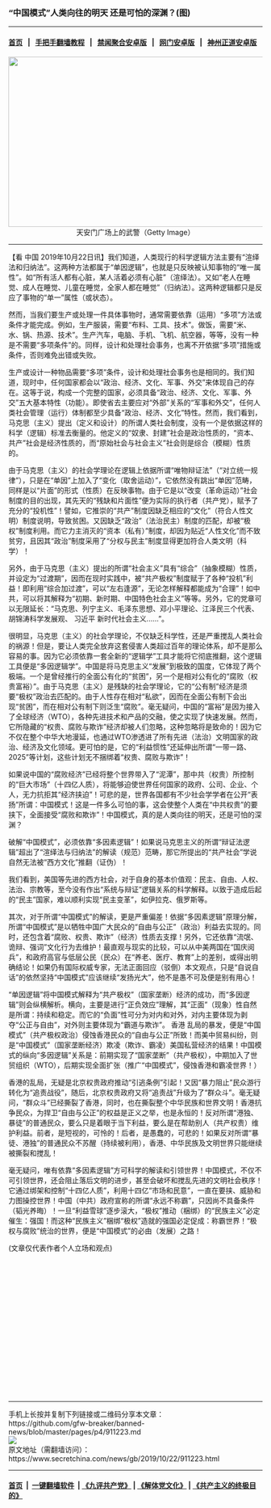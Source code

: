 ### “中国模式”人类向往的明天 还是可怕的深渊？(图)
------------------------

#### [首页](https://github.com/gfw-breaker/banned-news/blob/master/README.md) &nbsp;&nbsp;|&nbsp;&nbsp; [手把手翻墙教程](https://github.com/gfw-breaker/guides/wiki) &nbsp;&nbsp;|&nbsp;&nbsp; [禁闻聚合安卓版](https://github.com/gfw-breaker/bn-android) &nbsp;&nbsp;|&nbsp;&nbsp; [网门安卓版](https://github.com/oGate2/oGate) &nbsp;&nbsp;|&nbsp;&nbsp; [神州正道安卓版](https://github.com/SzzdOgate/update) 



<div class="article_right" style="fone-color:#000">
 <p style="text-align: center;">
  <img alt="" src="http://img2.secretchina.com/pic/2018/7-19/p2219262a623503195-ss.jpg" style="height:337px; width:600px"/>
  <br>
   天安门广场上的武警（Getty Image）
   <span id="hideid" name="hideid" style="color:red;display:none;">
    <span href="https://www.secretchina.com">
    </span>
   </span>
  </br>
 </p>
 <div id="txt-mid1-t21-2017">
  

---


  </div>
 </div>
 <p>
  【看
  <span href="https://www.secretchina.com" target="_blank">
   中国
  </span>
  2019年10月22日讯】我们知道，人类现行的科学逻辑方法主要有“渲绎法和归纳法”。这两种方法都属于“单因逻辑”，也就是只反映被认知事物的“唯一属性”。如“所有活人都有心脏，某人活着必须有心脏”（渲绎法）。又如“老人在睡觉、成人在睡觉、儿童在睡觉，全家人都在睡觉”（归纳法）。这两种逻辑都只是反应了事物的“单一”属性（或状态）。
  <span id="hideid" name="hideid" style="color:red;display:none;">
   <span href="https://www.secretchina.com">
   </span>
  </span>
 </p>
 <p>
  然而，当我们要生产或处理一件具体事物时，通常需要依靠（运用）“多项”方法或条件才能完成。例如，生产服装，需要“布料、工具、技术”。做饭，需要“米、水、锅、热源、技术”。生产汽车，电脑、手机、飞机、航空器，等等，没有一种是不需要“多项条件”的。同样，设计和处理社会事务，也离不开依据“多项”措施或条件，否则难免出错或失败。
 </p>
 <p>
  生产或设计一种物品需要“多项”条件，设计和处理社会事务也是相同的。我们知道，现时中，任何国家都会以“政治、经济、文化、军事、外交”来体现自己的存在。这等于说，构成一个完整的国家，必须具备“政治、经济、文化、军事、外交”五大基本特性（功能）。即使省去主要应对“外部”关系的“军事和外交”，任何人类社会管理（运行）体制都至少具备“政治、经济、文化”特性。然而，我们看到，马克思（主义）提出（定义和设计）的所谓人类社会制度，没有一个是依据这样的科学（逻辑）标准去衡量的。他定义的“奴隶、封建”社会是政治性质的，“资本、共产”社会是经济性质的，而“原始社会与社会主义”社会则是综合（模糊）性质的。
 </p>
 <p>
  由于马克思（主义）的社会学理论在逻辑上依据所谓“唯物辩证法”（“对立统一规律”），只是在“单因”上加入了“变化（取舍运动）”，它依然没有跳出“单因”范畴，同样是以“片面”的形式（性质）在反映事物。由于它是以“改变（革命运动）”社会制度的目的出现，其先天的“残缺和片面性”便为实际的执行者（共产党），赋予了充分的“投机性”！譬如，它推崇的“共产”制度因缺乏相应的“文化”（符合人性文明）制度说明，导致贫困。又因缺乏“政治”（法治民主）制度的匹配，却被“极权”制度利用。而它力主消灭的“资本（私有）”制度，却因为贴近“人性文化”而不致贫穷，且因其“政治”制度采用了“分权与民主”制度显得更加符合人类文明（科学）！
 </p>
 <p>
  另外，由于马克思（主义）提出的所谓“社会主义”具有“综合”（抽象模糊）性质，并设定为“过渡期”，因而在现时实践中，被“共产极权”制度赋于了各种“投机”利益！即利用“综合加过渡”，可以“左右逢源”，无论怎样解释都能成为“合理”！如中共，可以将其解释为“初期、新时期、中国特色社会主义”等等。另外，它的党章可以无限延长：“马克思、列宁主义、毛泽东思想、邓小平理论、江泽民三个代表、胡锦涛科学发展观、
  <span href="https://www.secretchina.com/news/gb/tag/习近平" target="_blank">
   习近平
  </span>
  新时代社会主义......”。
 </p>
 <p>
  很明显，马克思（主义）的社会学理论，不仅缺乏科学性，还是严重搅乱人类社会的祸源！但是，要让人类完全放弃这套侵害人类超过百年的理论体系，却不是那么容易的事。因为它必须依靠一套全新的“逻辑学”工具才能将它彻底推翻，这个逻辑工具便是“多因逻辑学”。中国是将马克思主义“发展”到极致的国度，它体现了两个极端。一个是曾经推行的全面公有化的“贫困”，另一个是相对公有化的“腐败（权贵富裕）”。由于马克思（主义）是残缺的社会学理论，它的“公有制”经济是须要“极权”政治去匹配的。由于人性存在相对“私欲”，因而在全面公有制下会出现“贫困”，而在相对公有制下则泛生“腐败”。毫无疑问，中国的“富裕”是因为接入了全球经济（WTO），各种先进技术和产品的交融，使之实现了快速发展。然而，它所隐藏的“权贵、腐败与欺诈”经济却被人们忽略，这种忽略将是致命的！因为它不仅在整个中华大地漫延，也通过WTO渗透进了所有先进（法治）文明国家的政治、经济及文化领域。更可怕的是，它的“利益惯性”还延伸出所谓“一带一路、2025”等计划，这些计划无不捆绑着“权贵、腐败与欺诈”！
 </p>
 <p>
  如果说中国的“腐败经济”已经将整个世界带入了“泥潭”，那中共（权贵）所控制的“巨大市场”（十四亿人质），将能够迫使世界任何国家的政府、公司、企业、个人，无力抗拒其“经济挟迫”！可悲的是，世界各国都有不少社会学学者在公开“表扬”所谓：中国模式！这是一件多么可怕的事，这会使整个人类在“中共权贵”的要挟下，全面接受“腐败和欺诈”！中国模式，真的是人类向往的明天，还是可怕的深渊？
 </p>
 <p>
  破解“中国模式”，必须依靠“多因素逻辑”！如果说马克思主义的所谓“辩证法逻辑”超出了“渲绎法与归纳法”的解读（规范）范畴，那它所提出的“共产社会”学说自然无法被“西方文化”推翻（证伪）！
 </p>
 <p>
  我们看到，美国等先进的西方社会，对于自身的基本价值观：民主、自由、人权、法治、宗教等，至今没有作出“系统与辩证”逻辑关系的科学解释。以致于造成后起的“民主”国家，难以顺利实现“民主变革”，如伊拉克、俄罗斯等。
 </p>
 <p>
  其次，对于所谓“中国模式”的解读，更是严重偏差！依据“多因素逻辑”原理分解，所谓“中国模式”是以牺牲中国广大民众的“自由与公正”（政治）利益去实现的。同时，还包含着“腐败、权贵、欺诈”（经济）性质去支撑！另外，它还依靠“流氓、诡辩、强词”文化行为去维护！最直观与现实的比较，可以从中美两国在“国庆阅兵”，和政府高官与低层公民（民众）在“养老、医疗、教育”上的差别，或得出明确结论！如果仍有国际权威专家，无法正面回应（驳倒）本文观点，只是“自说自话”的依然坚持“中国模式”应该继续“发扬光大”，他不是愚不可及便是别有用心！
 </p>
 <p>
  “单因逻辑”将中国模式解释为“共产极权”（国家垄断）经济的成功，而“多因逻辑”则会纵横解析。横向，主要是进行“正负效应”理解，其“正面”（现象）性自然是所谓：持续和稳定。而它的“负面”性可分为对内和对外，对内主要体现为剥夺“公正与自由”，对外则主要体现为“霸道与欺诈”。
  <span href="https://www.secretchina.com/news/gb/tag/香港" target="_blank">
   香港
  </span>
  乱局的暴发，便是“中国模式”（共产极权政治）侵蚀香港民众的“自由与公正”所致！而美中贸易纠纷，则是“中国模式”（国家垄断经济）欺凌（欺诈、霸凌）美国私营经济的结果！中国模式的纵向“多因逻辑”关系是：前期实现了“国家垄断”（共产极权），中期加入了世贸组织（WTO），后期实现全面扩张（推广“中国模式”，侵蚀香港和霸凌世界！）
 </p>
 <p>
  香港的乱局，无疑是北京权贵政府推动“引逃条例”引起！又因“暴力阻止”民众游行转化为“追责战役”，随后，北京权贵政府又将“追责战”升级为了“群众斗”。毫无疑问，“群众斗”已经撕裂了香港，同时，也在撕裂整个中华民族和世界文明！香港抗争民众，为捍卫“自由与公正”的权益是正义之举，也是永恒的！反对所谓“港独、暴徒”的普通民众，要么只是着眼于当下利益，要么是在帮助别人（共产权贵）维护利益。前者，是短视的，可怜的！后者，是愚蠢的，可悲的！如果反对所谓“暴徒、港独”的普通民众不苏醒（持续被利用），香港、中华民族及文明世界只能继续被撕裂和搅乱！
 </p>
 <p>
  毫无疑问，唯有依靠“多因素逻辑”方可科学的解读和引领世界！中国模式，不仅不可引领世界，还会阻止落后文明的进步，甚至会破坏和搅乱先进的文明社会秩序！它通过绑架和控制“十四亿人质”，利用十四亿“市场和民意”，一直在要挟、威胁和力图操控世界！中国（中共）政府宣称的所谓“永远不称霸”，只因尚不具备条件（韬光养晦）！一旦“利益雪球”逐步滚大，“极权”推动（梱绑）的“民族主义”必定催生：强国！而这种“民族主义”梱绑“极权”造就的强国必定促成：称霸世界！“极权与腐败”统治的世界，便是“中国模式”的必由（发展）之路！
 </p>
 (文章仅代表作者个人立场和观点)
 <center>
  <div>
   <div id="txt-mid2-t22-2017" style="display: block;  height: 280px;  overflow: hidden;">
    <div id="SC-21">
    </div>
   </div>
  </div>
 </center>
</div>

<hr/>
手机上长按并复制下列链接或二维码分享本文章：<br/>
https://github.com/gfw-breaker/banned-news/blob/master/pages/p4/911223.md <br/>
<a href='https://github.com/gfw-breaker/banned-news/blob/master/pages/p4/911223.md'><img src='https://github.com/gfw-breaker/banned-news/blob/master/pages/p4/911223.md.png'/></a> <br/>
原文地址（需翻墙访问）：https://www.secretchina.com/news/gb/2019/10/22/911223.html


------------------------
#### [首页](https://github.com/gfw-breaker/banned-news/blob/master/README.md) &nbsp;|&nbsp; [一键翻墙软件](https://github.com/gfw-breaker/nogfw/blob/master/README.md) &nbsp;| [《九评共产党》](https://github.com/gfw-breaker/9ping.md/blob/master/README.md#九评之一评共产党是什么) | [《解体党文化》](https://github.com/gfw-breaker/jtdwh.md/blob/master/README.md) | [《共产主义的终极目的》](https://github.com/gfw-breaker/gczydzjmd.md/blob/master/README.md)


<img src='http://gfw-breaker.win/banned-news/pages/p4/911223.md' width='0px' height='0px'/>